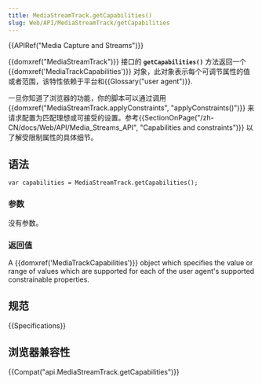 ```yaml
---
title: MediaStreamTrack.getCapabilities()
slug: Web/API/MediaStreamTrack/getCapabilities
---
```


{{APIRef("Media Capture and Streams")}}

{{domxref("MediaStreamTrack")}} 接口的 **`getCapabilities()`** 方法返回一个 {{domxref('MediaTrackCapabilities')}} 对象，此对象表示每个可调节属性的值或者范围，该特性依赖于平台和{{Glossary("user agent")}}.

一旦你知道了浏览器的功能，你的脚本可以通过调用 {{domxref("MediaStreamTrack.applyConstraints", "applyConstraints()")}} 来请求配置为匹配理想或可接受的设置。参考{{SectionOnPage("/zh-CN/docs/Web/API/Media_Streams_API", "Capabilities and constraints")}} 以了解受限制属性的具体细节。

## 语法

```plain
var capabilities = MediaStreamTrack.getCapabilities();
```

### 参数

没有参数。

### 返回值

A {{domxref('MediaTrackCapabilities')}} object which specifies the value or range of values which are supported for each of the user agent's supported constrainable properties.

## 规范

{{Specifications}}

## 浏览器兼容性

{{Compat("api.MediaStreamTrack.getCapabilities")}}
